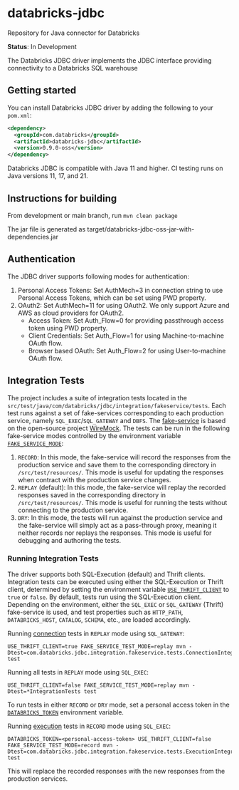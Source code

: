 # databricks-jdbc
Repository for Java connector for Databricks

**Status**: In Development

The Databricks JDBC driver implements the JDBC interface providing connectivity to a Databricks SQL warehouse

## Getting started
You can install Databricks JDBC driver by adding the following to your `pom.xml`:

```pom.xml
<dependency>
  <groupId>com.databricks</groupId>
  <artifactId>databricks-jdbc</artifactId>
  <version>0.9.0-oss</version>
</dependency>
```
Databricks JDBC is compatible with Java 11 and higher. CI testing runs on Java versions 11, 17, and 21.
## Instructions for building
From development or main branch, run `mvn clean package`

The jar file is generated as target/databricks-jdbc-oss-jar-with-dependencies.jar

## Authentication
The JDBC driver supports following modes for authentication:

1. Personal Access Tokens: Set AuthMech=3 in connection string to use Personal Access Tokens, which can be set using PWD property.
2. OAuth2: Set AuthMech=11 for using OAuth2. We only support Azure and AWS as cloud providers for OAuth2.
   - Access Token: Set Auth_Flow=0 for providing passthrough access token using PWD property.
   - Client Credentials: Set Auth_Flow=1 for using Machine-to-machine OAuth flow.
   - Browser based OAuth: Set Auth_Flow=2 for using User-to-machine OAuth flow.

## Integration Tests
The project includes a suite of integration tests located in the
`src/test/java/com/databricks/jdbc/integration/fakeservice/tests`. Each test runs against a set of fake-services
corresponding to each production service, namely `SQL_EXEC`/`SQL_GATEWAY` and `DBFS`. The [fake-service](./src/test/java/com/databricks/jdbc/integration/fakeservice/FakeServiceExtension.java)
is based on the open-source project [WireMock](https://wiremock.org/). The tests can be run in the following
fake-service modes controlled by the environment variable <u>`FAKE_SERVICE_MODE`</u>:

1. `RECORD`: In this mode, the fake-service will record the responses from the production service and save them to the
   corresponding directory in `/src/test/resources/`. This mode is useful for updating the responses when contract with
   the production service changes.
2. `REPLAY` (default): In this mode, the fake-service will replay the recorded responses saved in the corresponding
   directory in `/src/test/resources/`. This mode is useful for running the tests without connecting to the production
   service.
3. `DRY`: In this mode, the tests will run against the production service and the fake-service will simply act as a
   pass-through proxy, meaning it neither records nor replays the responses. This mode is useful for debugging and
   authoring the tests.

### Running Integration Tests
The driver supports both SQL-Execution (default) and Thrift clients. Integration tests can be executed using either the
SQL-Execution or Thrift client, determined by setting the environment variable <u>`USE_THRIFT_CLIENT`</u> to `true` or
`false`. By default, tests run using the SQL-Execution client. Depending on the environment, either the `SQL_EXEC` or
`SQL_GATEWAY` (Thrift) fake-service is used, and test properties such as `HTTP_PATH`, `DATABRICKS_HOST`, `CATALOG`,
`SCHEMA`, etc., are loaded accordingly.

Running [connection](./src/test/java/com/databricks/jdbc/integration/fakeservice/tests/ConnectionIntegrationTests.java)
tests in `REPLAY` mode using `SQL_GATEWAY`:
```
USE_THRIFT_CLIENT=true FAKE_SERVICE_TEST_MODE=replay mvn -Dtest=com.databricks.jdbc.integration.fakeservice.tests.ConnectionIntegrationTests test
```

Running all tests in `REPLAY` mode using `SQL_EXEC`:
```
USE_THRIFT_CLIENT=false FAKE_SERVICE_TEST_MODE=replay mvn -Dtest=*IntegrationTests test
```

To run tests in either `RECORD` or `DRY` mode, set a personal access token in the <u>`DATABRICKS_TOKEN`</u> environment
variable.

Running [execution](./src/test/java/com/databricks/jdbc/integration/fakeservice/tests/ExecutionIntegrationTests.java)
tests in `RECORD` mode using `SQL_EXEC`:
```
DATABRICKS_TOKEN=<personal-access-token> USE_THRIFT_CLIENT=false FAKE_SERVICE_TEST_MODE=record mvn -Dtest=com.databricks.jdbc.integration.fakeservice.tests.ExecutionIntegrationTests test
```
This will replace the recorded responses with the new responses from the production services.
